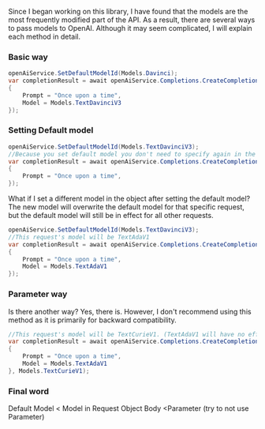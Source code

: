 Since I began working on this library, I have found that the models are the most frequently modified part of the API. As a result, there are several ways to pass models to OpenAI. Although it may seem complicated, I will explain each method in detail.

### Basic way
```csharp
openAiService.SetDefaultModelId(Models.Davinci);
var completionResult = await openAiService.Completions.CreateCompletion(new CompletionCreateRequest()
{
    Prompt = "Once upon a time",
    Model = Models.TextDavinciV3
});
```
### Setting Default model
```csharp
openAiService.SetDefaultModelId(Models.TextDavinciV3);
//Because you set default model you don't need to specify again in the request object
var completionResult = await openAiService.Completions.CreateCompletion(new CompletionCreateRequest()
{
    Prompt = "Once upon a time",
});
```
What if I set a different model in the object after setting the default model? The new model will overwrite the default model for that specific request, but the default model will still be in effect for all other requests.
```csharp
openAiService.SetDefaultModelId(Models.TextDavinciV3);
//This request's model will be TextAdaV1
var completionResult = await openAiService.Completions.CreateCompletion(new CompletionCreateRequest()
{
    Prompt = "Once upon a time",
    Model = Models.TextAdaV1
});
```
### Parameter way
Is there another way? Yes, there is. However, I don't recommend using this method as it is primarily for backward compatibility.
```csharp
//This request's model will be TextCurieV1. (TextAdaV1 will have no effect)
var completionResult = await openAiService.Completions.CreateCompletion(new CompletionCreateRequest()
{
    Prompt = "Once upon a time",
    Model = Models.TextAdaV1
}, Models.TextCurieV1);
```

### Final word
Default Model < Model in Request Object Body <Parameter (try to not use Parameter) 
